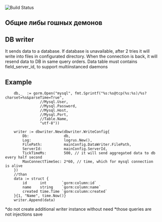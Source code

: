 ![Build Status](https://travis-ci.org/adtechpotok/go-common.svg?branch=master)

## Общие либы гошных демонов

## DB writer 
It sends data to a database. If database is unavailable, after 2 tries it will write into files in configurated directory. When the connection is back, it will resend data to DB in same query orders.
Data table must contains field_server_id, to support multiinstanced daemons
## Example
```$xslt
	db,_  := gorm.Open("mysql", fmt.Sprintf("%s:%s@tcp(%s:%s)/%s?charset=%s&parseTime=True",
         		//Mysql.User,
         		//Mysql.Password,
         		//Mysql.Host,
         		//Mysql.Port,
         		//Table.Name,
         		"utf-8"))
         		
	writer := dbwriter.New(dbwriter.WriteConfig{
		Db:                db,
		Log:               logrus.New(),
		FilePath:          mainConfig.DataWriter.FilePath,
		ServerId:          mainConfig.ServerId,
		TickTimeMs:        500, // it will send aggregated data to db every half second
		MaxConnectTimeSec: 2*60, // time, which for mysql connection is alive
	})
	//than 
    data := struct {
    	id      int       `gorm:column:id`
    	name    string    `gorm:column:name`
    	created time.Time `gorm:column:created`
    }{1, "Name", time.Now()}
    writer.Append(data)    
```
*do not create additional writer instance without need
*those queries are not injections save
